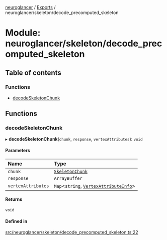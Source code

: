 [neuroglancer](../README.md) / [Exports](../modules.md) / neuroglancer/skeleton/decode\_precomputed\_skeleton

# Module: neuroglancer/skeleton/decode\_precomputed\_skeleton

## Table of contents

### Functions

- [decodeSkeletonChunk](neuroglancer_skeleton_decode_precomputed_skeleton.md#decodeskeletonchunk)

## Functions

### decodeSkeletonChunk

▸ **decodeSkeletonChunk**(`chunk`, `response`, `vertexAttributes`): `void`

#### Parameters

| Name | Type |
| :------ | :------ |
| `chunk` | [`SkeletonChunk`](../classes/neuroglancer_skeleton_backend.SkeletonChunk.md) |
| `response` | `ArrayBuffer` |
| `vertexAttributes` | `Map`<`string`, [`VertexAttributeInfo`](../interfaces/neuroglancer_skeleton_base.VertexAttributeInfo.md)\> |

#### Returns

`void`

#### Defined in

[src/neuroglancer/skeleton/decode_precomputed_skeleton.ts:22](https://github.com/ActiveBrainAtlas2/neuroglancer/blob/034b457d/src/neuroglancer/skeleton/decode_precomputed_skeleton.ts#L22)
